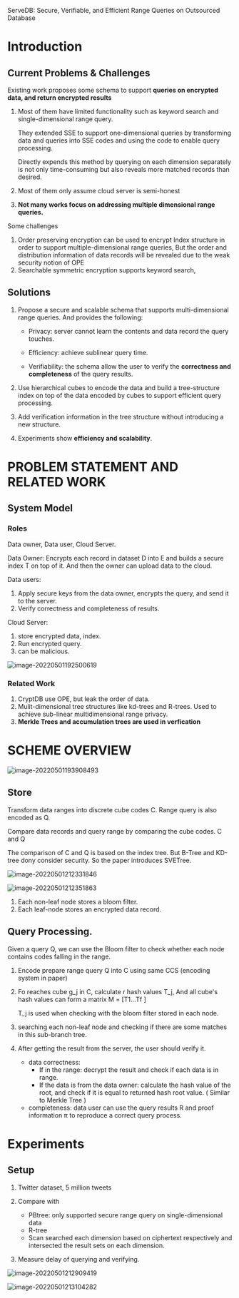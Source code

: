 ServeDB: Secure, Verifiable, and Efficient Range Queries on Outsourced Database

# Introduction

## Current Problems & Challenges

Existing work proposes some schema to support **queries on encrypted data, and return encrypted results**

1. Most of them have limited functionality such as keyword search and single-dimensional range query. 

   They extended SSE to support one-dimensional queries by transforming data and queries into SSE codes and using the code to enable query processing. 

   Directly expends this method by querying on each dimension separately is not only time-consuming but also reveals more matched records than desired.

2. Most of them only assume cloud server is semi-honest

3. **Not many works focus on addressing multiple dimensional range queries.**

Some challenges

1. Order preserving encryption can be used to encrypt Index structure in order to support multiple-dimensional range queries,  But the order and distribution information of data records will be revealed due to the weak security notion of OPE
2. Searchable symmetric encryption supports keyword search,

## Solutions

1. Propose a secure and scalable schema that supports multi-dimensional range queries. And provides the following:

   - Privacy: server cannot learn the contents and data record the query touches.

   - Efficiency: achieve sublinear query time. 

   - Verifiability: the schema allow the user to verify the **correctness and completeness** of the query results.

2. Use hierarchical cubes to encode the data and build a tree-structure index on top of the data encoded by cubes to support efficient query processing.

3. Add verification information in the tree structure without introducing a new structure.

4. Experiments show **efficiency and scalability**.

# PROBLEM STATEMENT AND RELATED WORK

## System Model

### Roles

Data owner, Data user, Cloud Server.

Data Owner: Encrypts each record in dataset D into E and builds a secure index T on top of it. And then the owner can upload data to the cloud.

Data users: 

1. Apply secure keys from the data owner, encrypts the query, and send it to the server.
2. Verify correctness and completeness of results.

Cloud Server: 

1. store encrypted data, index.
2. Run encrypted query.
3. can be malicious.

![image-20220501192500619](imgs/image-20220501192500619.png)

### Related Work

1. CryptDB use OPE, but leak the order of data.
2. Mulit-dimensional tree structures like kd-trees and R-trees. Used to achieve sub-linear multidimensional range privacy.
3. **Merkle Trees and accumulation trees are used in verfication**

# SCHEME OVERVIEW

![image-20220501193908493](imgs/image-20220501193908493.png)

## Store 

Transform data ranges into discrete cube codes C. Range query is also encoded as Q.

Compare data records and query range by comparing the cube codes. C and Q

The comparison of C and Q is based on the index tree. But B-Tree and KD-tree dony consider security. So the paper introduces SVETree.

![image-20220501212331846](imgs/image-20220501212331846.png)

![image-20220501212351863](imgs/image-20220501212351863.png)

1. Each non-leaf node stores a bloom filter. 
2. Each leaf-node stores an encrypted data record.

## Query Processing.

Given a query Q, we can use the Bloom filter to check whether each node contains codes falling in the range.

1. Encode prepare range query Q into C using same CCS (encoding system in paper)

2. Fo reaches cube g_j in C, calculate r hash values T_j, And all cube's hash values can form a matrix M = [T1...Tf ]

   T_j is used when checking with the bloom filter stored in each node. 

3. searching each non-leaf node and checking if there are some matches in this sub-branch tree. 

4. After getting the result from the server, the user should verify it. 

   - data correctness:
     - If in the range: decrypt the result and check if each data is in range.
     - If the data is from the data owner: calculate the hash value of the root, and check if it is equal to returned hash root value. ( Similar to Merkle Tree )
   - completeness: data user can use the query results R and proof information π to reproduce a correct query process.



# Experiments

## Setup

1. Twitter dataset, 5 million tweets
2. Compare with 
   - PBtree: only supported secure range query on single-dimensional data
   - R-tree
   - Scan searched each dimension based on ciphertext respectively and intersected the result sets on each dimension.

3. Measure delay of querying and verifying.

![image-20220501212909419](imgs/image-20220501212909419.png)

![image-20220501213104282](imgs/image-20220501213104282.png)